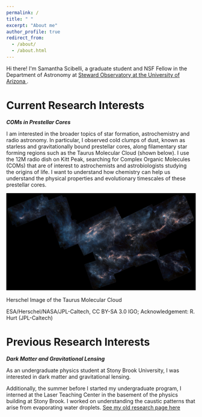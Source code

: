 ```yaml
---
permalink: /
title: " "
excerpt: "About me"
author_profile: true
redirect_from: 
  - /about/
  - /about.html
---
```


Hi there! I'm Samantha Scibelli, a graduate student and NSF Fellow in the Department of Astronomy at [Steward Observatory at the University of Arizona ](https://www.as.arizona.edu/).

Current Research Interests
======
***COMs in Prestellar Cores***

I am interested in the broader topics of star formation, astrochemistry and radio astronomy. In particular, I observed cold clumps of dust, known as starless and gravitationally bound prestellar cores, along filamentary star forming regions such as the Taurus Molecular Cloud (shown below). I use the 12M radio dish on Kitt Peak, searching for Complex Organic Molecules (COMs) that are of interest to astrochemists and astrobiologists studying the origins of life. I want to understand how chemistry can help us understand the physical properties and evolutionary timescales of these prestellar cores. 

![Taurus Molecular Cloud](/images/Herschel_Taurus_PACS-SPIRE_625.jpg)

Herschel Image of the Taurus Molecular Cloud

ESA/Herschel/NASA/JPL-Caltech, CC BY-SA 3.0 IGO; Acknowledgement: R. Hurt (JPL-Caltech)


Previous Research Interests
======
***Dark Matter and Gravitational Lensing***

As an undergraduate physics student at Stony Brook University, I was interested in dark matter and gravitational lensing. 

Additionally, the summer before I started my undergraduate program, I interned at the Laser Teaching Center in the basement of the physics building at Stony Brook. I worked on understanding the caustic patterns that arise from evaporating water droplets. [See my old research page here](https://laser.physics.sunysb.edu/_samantha/index.html)
